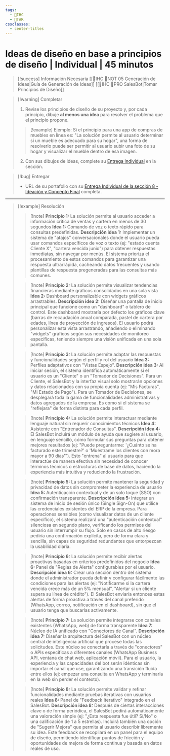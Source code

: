 ```yaml
---
tags:
  - 🎨IHC
  - 📝TAR
cssclasses:
  - center-titles
---
```


# Ideas de diseño en base a principios de diseño | Individual | 45 minutos

> [!success] Información Necesaria
> [[🎨IHC 📝NOT 05 Generación de Ideas|Guía de Generación de Ideas]]
> [[🎨IHC 🚀PRO SalesBot|Tomar Principios de Diseño]]

> [!warning] Completar
> 1. Revise los principios de diseño de su proyecto y, por cada principio, dibuje **al menos una idea** para resolver el problema que el principio propone.
> > [!example] Ejemplo:
> > Si el principio para una app de compras de muebles en línea es: "La solución permite al usuario determinar si un mueble es adecuado para su hogar", una forma de resolverlo puede ser permitir al usuario subir una foto de su hogar y visualizar el mueble dentro de esa imagen.
> 2. Con sus dibujos de ideas, complete su [Entrega Individual](https://docs.google.com/document/d/1WY_tnroAzA0SdrINvyPHbOImRQIjPFTZ/edit#heading=h.jsbv9aug20xa) en la sección.

> [!bug] Entregar
> - URL de su portafolio con su [Entrega Individual de la sección 8 - Ideación y Concepto Final](https://docs.google.com/document/d/1WY_tnroAzA0SdrINvyPHbOImRQIjPFTZ/edit#heading=h.jsbv9aug20xa) completa.

---

> [!example] Resolución
> 
> > [!note] **Principio 1:** La solución permite al usuario acceder a información crítica de ventas y cartera en menos de 30 segundos
> > **Idea 1:** Comando de voz o texto rápido para consultas predefinidas.
> > **Descripción idea 1:** Implementar un sistema de "atajos" conversacionales donde el usuario pueda usar comandos específicos de voz o texto (ej: "estado cuenta Cliente X", "cartera vencida junio") para obtener respuestas inmediatas, sin navegar por menús. El sistema prioriza el procesamiento de estos comandos para garantizar una respuesta ultrarrápida, cacheando datos frecuentes y usando plantillas de respuesta pregeneradas para las consultas más comunes.
> 
> > [!note] **Principio 2:** La solución permite visualizar tendencias financieras mediante gráficos consolidados en una sola vista
> > **Idea 2:** Dashboard personalizable con widgets gráficos arrastrables.
> > **Descripción idea 2:** Diseñar una pantalla de inicio principal que funcione como un "dashboard" o tablero de control. Este dashboard mostraría por defecto los gráficos clave (barras de recaudación anual comparada, pastel de cartera por edades, línea de proyección de ingresos). El usuario podrá personalizar esta vista arrastrando, añadiendo o eliminando "widgets" gráficos según sus necesidades de monitoreo específicas, teniendo siempre una visión unificada en una sola pantalla.
> 
> > [!note] **Principio 3:** La solución permite adaptar las respuestas y funcionalidades según el perfil y rol del usuario
> > **Idea 3:** Perfiles adaptativos con "Vistas Espejo".
> > **Descripción idea 3:** Al iniciar sesión, el sistema identifica automáticamente si el usuario es un "Cliente" o un "Tomador de Decisiones". Para un Cliente, el SalesBot y la interfaz visual solo mostrarán opciones y datos relacionados con su propia cuenta (ej: "Mis Facturas", "Mi Estado de Pago"). Para un Tomador de Decisiones, se desplegará toda la gama de funcionalidades administrativas y datos agregados de la empresa. Es como si el sistema se "reflejara" de forma distinta para cada perfil.
> 
> > [!note] **Principio 4:** La solución permite interactuar mediante lenguaje natural sin requerir conocimientos técnicos
> > **Idea 4:** Asistente con "Entrenador de Consultas".
> > **Descripción idea 4:** El SalesBot incluirá un módulo de ayuda que sugiere al usuario, en lenguaje sencillo, cómo formular sus preguntas para obtener mejores resultados (ej: "Puede preguntarme: '¿Cuánto se ha facturado este trimestre?' o 'Muéstrame los clientes con mora mayor a 90 días'"). Esto "entrena" al usuario para que interactúe de manera efectiva sin necesidad de conocer términos técnicos o estructuras de base de datos, haciendo la experiencia más intuitiva y reduciendo la frustración.
> 
> > [!note] **Principio 5:** La solución permite mantener la seguridad y privacidad de datos sin comprometer la experiencia de usuario
> > **Idea 5:** Autenticación contextual y de un solo toque (SSO) con confirmación transparente.
> > **Descripción idea 5:** Integrar un sistema de inicio de sesión único (Single Sign-On) que utilice las credenciales existentes del ERP de la empresa. Para operaciones sensibles (como visualizar datos de un cliente específico), el sistema realizará una "autenticación contextual" silenciosa en segundo plano, verificando los permisos del usuario sin interrumpir su flujo. Solo en casos de alto riesgo pediría una confirmación explícita, pero de forma clara y sencilla, sin capas de seguridad redundantes que entorpezcan la usabilidad diaria.
> 
> > [!note] **Principio 6:** La solución permite recibir alertas proactivas basadas en criterios predefinidos del negocio
> > **Idea 6:** Panel de "Reglas de Alerta" configurables por el usuario.
> > **Descripción idea 6:** Crear una sección dentro del sistema donde el administrador pueda definir y configurar fácilmente las condiciones para las alertas (ej: "Notificarme si la cartera vencida crece más de un 5% mensual", "Alertar si un cliente supera su línea de crédito"). El SalesBot enviaría entonces estas alertas de forma proactiva a través del canal preferido (WhatsApp, correo, notificación en el dashboard), sin que el usuario tenga que buscarlas activamente.
> 
> > [!note] **Principio 7:** La solución permite integrarse con canales existentes (WhatsApp, web) de forma transparente
> > **Idea 7:** Núcleo de IA unificado con "Conectores de Canal".
> > **Descripción idea 7:** Diseñar la arquitectura del SalesBot con un núcleo central de inteligencia artificial que procese todas las solicitudes. Este núcleo se conectaría a través de "conectores" o APIs específicas a diferentes canales (WhatsApp Business API, ventana de chat web, aplicación móvil). Para el usuario, la experiencia y las capacidades del bot serán idénticas sin importar el canal que use, garantizando una transición fluida entre ellos (ej: empezar una consulta en WhatsApp y terminarla en la web sin perder el contexto).
> 
> > [!note] **Principio 8:** La solución permite validar y refinar funcionalidades mediante pruebas iterativas con usuarios reales
> > **Idea 8:** Panel de "Feedback Iterativo" integrado en el SalesBot.
> > **Descripción idea 8:** Después de ciertas interacciones clave o de forma periódica, el SalesBot pedirá automáticamente una valoración simple (ej: "¿Esta respuesta fue útil? Sí/No" o una calificación de 1 a 5 estrellas). Incluirá también una opción de "Sugerir Mejora" que permita al usuario describir libremente su idea. Este feedback se recopilará en un panel para el equipo de diseño, permitiendo identificar puntos de fricción y oportunidades de mejora de forma continua y basada en datos reales de uso.